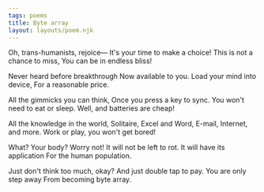 ```yaml
---
tags: poems
title: Byte array
layout: layouts/poem.njk
---
```


Oh, trans-humanists, rejoice—
It's your time to make a choice!
This is not a chance to miss,
You can be in endless bliss!

Never heard before breakthrough
Now available to you.
Load your mind into device,
For a reasonable price.

All the gimmicks you can think,
Once you press a key to sync.
You won't need to eat or sleep.
Well, and batteries are cheap!

All the knowledge in the world,
Solitaire, Excel and Word,
E-mail, Internet, and more.
Work or play, you won't get bored!

What? Your body? Worry not!
It will not be left to rot.
It will have its application
For the human population.

Just don't think too much, okay?
And just double tap to pay.
You are only step away
From becoming byte array.
